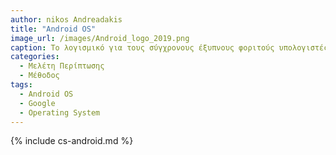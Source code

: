 ```yaml
---
author: nikos Andreadakis
title: "Android OS"
image_url: /images/Android_logo_2019.png
caption: Το λογισμικό για τους σύγχρονους έξυπνους φοριτούς υπολογιστές, ένα από τα ποίο διαδεδομένα λυτουργικά στο κόσμο. 
categories:
  - Μελέτη Περίπτωσης
  - Μέθοδος 
tags:
  - Android OS
  - Google
  - Operating System
---
```


{% include cs-android.md %}

